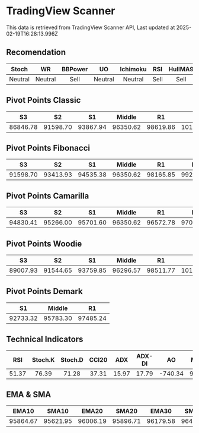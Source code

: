 # TradingView Scanner
This data is retrieved from TradingView Scanner API, Last updated at 2025-02-19T16:28:13.996Z

## Recomendation
| Stoch | WR | BBPower | UO | Ichimoku | RSI | HullMA9 |
| :---: | :---: | :---: | :---: | :---: | :---: | :---: |
| Neutral | Neutral | Sell | Neutral | Neutral | Sell | Sell |

## Pivot Points Classic
| S3 | S2 | S1 | Middle | R1 | R2 | R3 |
| :---: | :---: | :---: | :---: | :---: | :---: | :---: |
| 86846.78 | 91598.70 | 93867.94 | 96350.62 | 98619.86 | 101102.54 | 105854.46 |

## Pivot Points Fibonacci
| S3 | S2 | S1 | Middle | R1 | R2 | R3 |
| :---: | :---: | :---: | :---: | :---: | :---: | :---: |
| 91598.70 | 93413.93 | 94535.38 | 96350.62 | 98165.85 | 99287.30 | 101102.54 |

## Pivot Points Camarilla
| S3 | S2 | S1 | Middle | R1 | R2 | R3 |
| :---: | :---: | :---: | :---: | :---: | :---: | :---: |
| 94830.41 | 95266.00 | 95701.60 | 96350.62 | 96572.78 | 97008.38 | 97443.97 |

## Pivot Points Woodie
| S3 | S2 | S1 | Middle | R1 | R2 | R3 |
| :---: | :---: | :---: | :---: | :---: | :---: | :---: |
| 89007.93 | 91544.65 | 93759.85 | 96296.57 | 98511.77 | 101048.49 | 103263.69 |

## Pivot Points Demark
| S1 | Middle | R1 |
| :---: | :---: | :---: |
| 92733.32 | 95783.30 | 97485.24 |

## Technical Indicators
| RSI | Stoch.K | Stoch.D | CCI20 | ADX | ADX-DI | AO | Mom | MACD | MACD | W.R | HullMA9 |
| :---: | :---: | :---: | :---: | :---: | :---: | :---: | :---: | :---: | :---: | :---: | :---: |
| 51.37 | 76.39 | 71.28 | 37.31 | 15.97 | 17.79 | -740.34 | 91.32 | -237.85 | -332.58 | -20.69 | 96326.58 |

## EMA & SMA
| EMA10 | SMA10 | EMA20 | SMA20 | EMA30 | SMA30 | EMA50 | SMA50 | EMA100 | SMA100 | EMA200 | SMA200 |
| :---: | :---: | :---: | :---: | :---: | :---: | :---: | :---: | :---: | :---: | :---: | :---: |
| 95864.67 | 95621.95 | 96006.19 | 95896.71 | 96179.58 | 96434.45 | 96498.07 | 96455.78 | 97359.68 | 97003.71 | 98228.41 | 100187.85 |